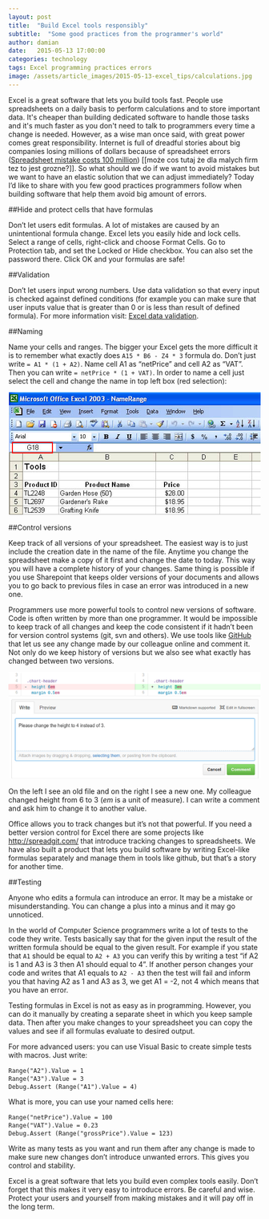 ```yaml
---
layout: post
title:  "Build Excel tools responsibly"
subtitle:  "Some good practices from the programmer's world"
author: damian
date:   2015-05-13 17:00:00
categories: technology
tags: Excel programming practices errors
image: /assets/article_images/2015-05-13-excel_tips/calculations.jpg
---
```


Excel is a great software that lets you build tools fast. People use spreadsheets on a daily basis to perform calculations and to store important data. It's cheaper than building dedicated software to handle those tasks and it's much faster as you don't need to talk to programmers every time a change is needed. However, as a wise man once said, with great power comes great responsibility. Internet is full of dreadful stories about big companies losing millions of dollars because of spreadsheet errors ([Spreadsheet mistake costs 100 million](http://blogs.wsj.com/moneybeat/2014/10/16/spreadsheet-mistake-costs-tibco-shareholders-100-million/)) [[może cos tutaj że dla malych firm tez to jest grozne?]]. So what should we do if we want to avoid mistakes but we want to have an elastic solution that we can adjust immediately? Today I’d like to share with you few good practices programmers follow when building software that help them avoid big amount of errors.

##Hide and protect cells that have formulas

Don’t let users edit formulas. A lot of mistakes are caused by an unintentional formula change. Excel lets you easily hide and lock cells. Select a range of cells, right-click and choose Format Cells. Go to Protection tab, and set the Locked or Hide checkbox. You can also set the password there. Click OK and your formulas are safe!

##Validation

Don’t let users input wrong numbers. Use data validation so that every input is checked against defined conditions (for example you can make sure that user inputs value that is greater than 0 or is less than result of defined formula). For more information visit: [Excel data validation](https://support.office.com/en-nz/article/Apply-data-validation-to-cells-c743a24a-bc48-41f1-bd92-95b6aeeb73c9).

##Naming

Name your cells and ranges. The bigger your Excel gets the more difficult it is to remember what exactly does ```A15 * B6 - Z4 * 3``` formula do. Don’t just write ```= A1 * (1 + A2)```. Name cell A1 as “netPrice” and cell A2 as “VAT”. Then you can write ```= netPrice * (1 + VAT)```. In order to name a cell just select the cell and change the name in top left box (red selection):

<center>
    <img src="/assets/article_images/2015-05-13-excel_tips/excel_name.jpg" />
</center>

##Control versions

Keep track of all versions of your spreadsheet. The easiest way is to just include the creation date in the name of the file. Anytime you change the spreadsheet make a copy of it first and change the date to today. This way you will have a complete history of your changes. Same thing is possible if you use Sharepoint that keeps older versions of your documents and allows you to go back to previous files in case an error was introduced in a new one.

Programmers use more powerful tools to control new versions of software. Code is often written by more than one programmer. It would be impossible to keep track of all changes and keep the code consistent if it hadn’t been for version control systems (git, svn and others). We use tools like [GitHub](http://github.com) that let us see any change made by our colleague online and comment it. Not only do we keep history of versions but we also see what exactly has changed between two versions.
<center>
    <img src="/assets/article_images/2015-05-13-excel_tips/github.png" />
</center>

On the left I see an old file and on the right I see a new one. My colleague changed height from 6 to 3 (_em_ is a unit of measure). I can write a comment and ask him to change it to another value.

Office allows you to track changes but it’s not that powerful. If you need a better version control for Excel there are some projects like http://spreadgit.com/ that introduce tracking changes to spreadsheets. We have also built a product that lets you build software by writing Excel-like formulas separately and manage them in tools like github, but that’s a story for another time.

##Testing


Anyone who edits a formula can introduce an error. It may be a mistake or misunderstanding. You can change a plus into a minus and it may go unnoticed.

In the world of Computer Science programmers write a lot of tests to the code they write. Tests basically say that for the given input the result of the written formula should be equal to the given result. For example if you state that `A1` should be equal to ```A2 + A3``` you can verify this by writing a test “if A2 is 1 and A3 is 3 then A1 should equal to 4”. If another person changes your code and writes that A1 equals to ```A2 - A3``` then the test will fail and inform you that having A2 as 1 and A3 as 3, we get A1 = -2, not 4 which means that you have an error.

Testing formulas in Excel is not as easy as in programming. However, you can do it manually by creating a separate sheet in which you keep sample data. Then after you make changes to your spreadsheet you can copy the values and see if all formulas evaluate to desired output.

For more advanced users: you can use Visual Basic to create simple tests with macros. Just write:

```
Range("A2").Value = 1
Range("A3").Value = 3
Debug.Assert (Range("A1").Value = 4)
```

What is more, you can use your named cells here:

```
Range("netPrice").Value = 100
Range("VAT").Value = 0.23
Debug.Assert (Range("grossPrice").Value = 123)
```

Write as many tests as you want and run them after any change is made to make sure new changes don’t introduce unwanted errors. This gives you control and stability.

Excel is a great software that lets you build even complex tools easily. Don’t forget that this makes it very easy to introduce errors. Be careful and wise. Protect your users and yourself from making mistakes and it will pay off in the long term.
